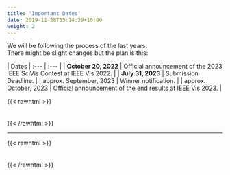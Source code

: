 ```yaml
---
title: 'Important Dates'
date: 2019-11-28T15:14:39+10:00
weight: 2
---
```


We will be following the process of the last years.  
There might be slight changes but the plan is this:

| Dates
| :---        |    :---   |
| **October 20, 2022** |  Official announcement of the 2023 IEEE SciVis Contest at IEEE Vis 2022.  |
| **July 31, 2023** |  Submission Deadline.  |
| approx. September, 2023 |  Winner notification.  |
| approx. October, 2023 | Official announcement of the end results at IEEE Vis 2023. |  

{{< rawhtml >}}
<div style="height:  20px"></div>
{{< /rawhtml >}} 

----------   

{{< rawhtml >}}
<div style="height:  20px"></div>
{{< /rawhtml >}}